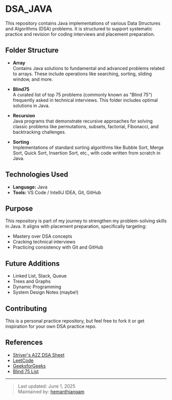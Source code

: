 # DSA_JAVA

This repository contains Java implementations of various Data Structures and Algorithms (DSA) problems. It is structured to support systematic practice and revision for coding interviews and placement preparation.

##  Folder Structure

- **Array**  
  Contains Java solutions to fundamental and advanced problems related to arrays. These include operations like searching, sorting, sliding window, and more.

- **Blind75**  
  A curated list of top 75 problems (commonly known as "Blind 75") frequently asked in technical interviews. This folder includes optimal solutions in Java.

- **Recursion**  
  Java programs that demonstrate recursive approaches for solving classic problems like permutations, subsets, factorial, Fibonacci, and backtracking challenges.

- **Sorting**  
  Implementations of standard sorting algorithms like Bubble Sort, Merge Sort, Quick Sort, Insertion Sort, etc., with code written from scratch in Java.

##  Technologies Used

- **Language:** Java  
- **Tools:** VS Code / IntelliJ IDEA, Git, GitHub

##  Purpose

This repository is part of my journey to strengthen my problem-solving skills in Java. It aligns with placement preparation, specifically targeting:
- Mastery over DSA concepts
- Cracking technical interviews
- Practicing consistency with Git and GitHub

##  Future Additions

- Linked List, Stack, Queue
- Trees and Graphs
- Dynamic Programming
- System Design Notes (maybe!)

##  Contributing

This is a personal practice repository, but feel free to fork it or get inspiration for your own DSA practice repo.

##  References

- [Striver's A2Z DSA Sheet](https://takeuforward.org/interviews/strivers-sde-sheet-top-coding-interview-problems/)
- [LeetCode](https://leetcode.com/)
- [GeeksforGeeks](https://www.geeksforgeeks.org/)
- [Blind 75 List](https://leetcode.com/list/xi4ci4ig/)

---

> Last updated: June 1, 2025  
> Maintained by: [hemanthjangam](https://github.com/hemanthjangam)

